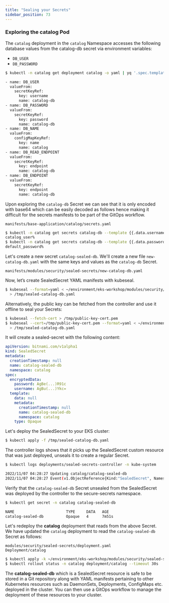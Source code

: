 ```yaml
---
title: "Sealing your Secrets"
sidebar_position: 73
---
```


### Exploring the catalog Pod

The `catalog` deployment in the `catalog` Namespace accesses the following database values from the catalog-db secret via environment variables:

* `DB_USER`
* `DB_PASSWORD`

```bash
$ kubectl -n catalog get deployment catalog -o yaml | yq '.spec.template.spec.containers[] | .env'

- name: DB_USER
  valueFrom:
    secretKeyRef:
      key: username
      name: catalog-db
- name: DB_PASSWORD
  valueFrom:
    secretKeyRef:
      key: password
      name: catalog-db
- name: DB_NAME
  valueFrom:
    configMapKeyRef:
      key: name
      name: catalog
- name: DB_READ_ENDPOINT
  valueFrom:
    secretKeyRef:
      key: endpoint
      name: catalog-db
- name: DB_ENDPOINT
  valueFrom:
    secretKeyRef:
      key: endpoint
      name: catalog-db
```

Upon exploring the `catalog-db` Secret we can see that it is only encoded with base64 which can be easily decoded as follows hence making it difficult for the secrets manifests to be part of the GitOps workflow.

```file
manifests/base-application/catalog/secrets.yaml
```

```bash
$ kubectl -n catalog get secrets catalog-db --template {{.data.username}} | base64 -d
catalog_user%                                                                                                                                                                                                   
$ kubectl -n catalog get secrets catalog-db --template {{.data.password}} | base64 -d
default_password% 
```

Let's create a new secret `catalog-sealed-db`. We'll create a new file `new-catalog-db.yaml` with the same keys and values as the `catalog-db` Secret.

```file
manifests/modules/security/sealed-secrets/new-catalog-db.yaml
```

Now, let’s create SealedSecret YAML manifests with kubeseal.

```bash
$ kubeseal --format=yaml < ~/environment/eks-workshop/modules/security/sealed-secrets/new-catalog-db.yaml \
  > /tmp/sealed-catalog-db.yaml
```

Alternatively, the public key can be fetched from the controller and use it offline to seal your Secrets:

```bash test=false
$ kubeseal --fetch-cert > /tmp/public-key-cert.pem
$ kubeseal --cert=/tmp/public-key-cert.pem --format=yaml < ~/environment/eks-workshop/modules/security/sealed-secrets/new-catalog-db.yaml \
  > /tmp/sealed-catalog-db.yaml
```

It will create a sealed-secret with the following content:

```yaml
apiVersion: bitnami.com/v1alpha1
kind: SealedSecret
metadata:
  creationTimestamp: null
  name: catalog-sealed-db
  namespace: catalog
spec:
  encryptedData:
    password: AgBe(...)R91c
    username: AgBu(...)Ykc=
  template:
    data: null
    metadata:
      creationTimestamp: null
      name: catalog-sealed-db
      namespace: catalog
    type: Opaque
```

Let's deploy the SealedSecret to your EKS cluster:

```bash
$ kubectl apply -f /tmp/sealed-catalog-db.yaml
```

The controller logs shows that it picks up the SealedSecret custom resource that was just deployed, unseals it to create a regular Secret.

```bash
$ kubectl logs deployments/sealed-secrets-controller -n kube-system

2022/11/07 04:28:27 Updating catalog/catalog-sealed-db
2022/11/07 04:28:27 Event(v1.ObjectReference{Kind:"SealedSecret", Namespace:"catalog", Name:"catalog-sealed-db", UID:"a2ae3aef-f475-40e9-918c-697cd8cfc67d", APIVersion:"bitnami.com/v1alpha1", ResourceVersion:"23351", FieldPath:""}): type: 'Normal' reason: 'Unsealed' SealedSecret unsealed successfully
```

Verify that the `catalog-sealed-db` Secret unsealed from the SealedSecret was deployed by the controller to the secure-secrets namespace.

```bash
$ kubectl get secret -n catalog catalog-sealed-db 

NAME                       TYPE     DATA   AGE
catalog-sealed-db          Opaque   4      7m51s
```

Let's redeploy the **catalog** deployment that reads from the above Secret. We have updated the `catalog` deployment to read the `catalog-sealed-db` Secret as follows:

```kustomization
modules/security/sealed-secrets/deployment.yaml
Deployment/catalog
```

```bash
$ kubectl apply -k ~/environment/eks-workshop/modules/security/sealed-secrets
$ kubectl rollout status -n catalog deployment/catalog --timeout 30s
```

The **catalog-sealed-db** which is a SealedSecret resource is safe to be stored in a Git repository along with YAML manifests pertaining to other Kubernetes resources such as DaemonSets, Deployments, ConfigMaps etc. deployed in the cluster. You can then use a GitOps workflow to manage the deployment of these resources to your cluster.
